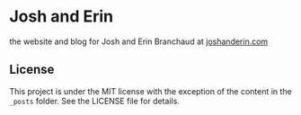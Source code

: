 # Josh and Erin

the website and blog for Josh and Erin Branchaud at
[joshanderin.com](http://joshanderin.com)

## License

This project is under the MIT license with the exception of the content in
the `_posts` folder. See the LICENSE file for details.
